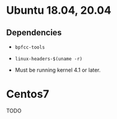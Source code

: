 # Ubuntu 18.04, 20.04

## Dependencies

* `bpfcc-tools`
* `linux-headers-$(uname -r)`

* Must be running kernel 4.1 or later.

# Centos7

TODO
